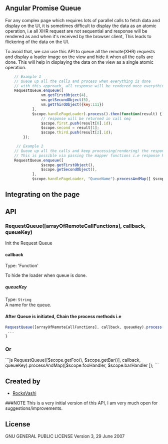 ## Angular Promise Queue
For any complex page which requires lots of parallel calls to fetch data and display on the UI, it is sometimes difficult to display the data as an atomic operation, i.e all XHR request are not sequential and response will be rendered as and when it's received by the browser client, This leads to flickering of the data on the UI. 
<p>
To avoid that, we can use this API to queue all the remote(XHR) requests and display a loader image on the view and hide it when all the calls are done. 
This will help in displaying the data on the view as a single atomic operation.
</p>

```js
	// Example 1
	// Queue up all the calls and process when everything is done
	// with this approach, all response will be rendered once everything is completed i.e queue is empty.
	RequestQueue.enqueue([
        		vm.getFirstObject(4),
                vm.getSecondObject(5),
               	vm.getThirdObject({key:111})
            ],
            $scope.handlePageLoader).process().then(function(result) {
                // response will be returned in call seq
	            $scope.first.push(result[0].id);
	            $scope.second = result[1];
	            $scope.third.push(result[2].id);
        });

	 // Example 2
	// Queue up all the calls and keep processing(rendering) the response as and when response is ready on the view.
	// This is possible via passing the mapper functions i.e response handlers for each remote call.
	RequestQueue.enqueue([
                $scope.getFirstObject(),
                $scope.getSecondObject(),
            ],
            $scope.handlePageLoader, "QueueName").processAndMap([ $scope.responseHandlerFirstObject, $scope.responseHandlerSecondObject]);

```


## Integrating on the page
<script src="service.requestqueue.js" ></script>

## API

### RequestQueue([arrayOfRemoteCallFunctions], callback, queueKey)

Init the Request Queue

#### callback

Type: 'Function'

To hide the loader when queue is done.

##### queueKey
Type: `String`<br>
A name for the queue.

#### After Queue is initiated, Chain the process methods i.e
```js
RequestQueue([arrayOfRemoteCallFunctions], callback, queueKey).process().then(promiseArray) {
 ...
}
```

<h3>Or</h3>
```js
RequestQueue([$scope.getFoo(), $scope.getBar()], callback, queueKey).processAndMap([$scope.fooHandler, $scope.barHandler ]);
```

## Created by
- [RocksVashi](https://github.com/rocksvashi)

###NOTE
This is a very initial version of this API, I am very much open for suggestions/improvements.

## License
GNU GENERAL PUBLIC LICENSE Version 3, 29 June 2007
